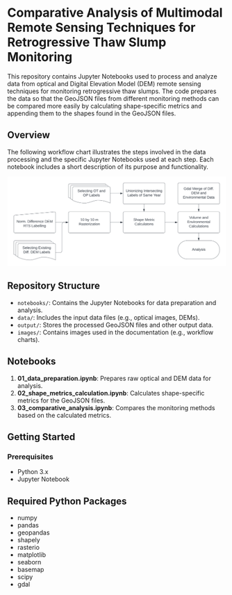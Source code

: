 # Comparative Analysis of Multimodal Remote Sensing Techniques for Retrogressive Thaw Slump Monitoring

This repository contains Jupyter Notebooks used to process and analyze data from optical and Digital Elevation Model (DEM) remote sensing techniques for monitoring retrogressive thaw slumps. The code prepares the data so that the GeoJSON files from different monitoring methods can be compared more easily by calculating shape-specific metrics and appending them to the shapes found in the GeoJSON files.

## Overview

The following workflow chart illustrates the steps involved in the data processing and the specific Jupyter Notebooks used at each step. Each notebook includes a short description of its purpose and functionality.

![Retrogressive Thaw Slump Workflow](Workflow_Chart.png)

## Repository Structure

- `notebooks/`: Contains the Jupyter Notebooks for data preparation and analysis.
- `data/`: Includes the input data files (e.g., optical images, DEMs).
- `output/`: Stores the processed GeoJSON files and other output data.
- `images/`: Contains images used in the documentation (e.g., workflow charts).

## Notebooks

1. **01_data_preparation.ipynb**: Prepares raw optical and DEM data for analysis.
2. **02_shape_metrics_calculation.ipynb**: Calculates shape-specific metrics for the GeoJSON files.
3. **03_comparative_analysis.ipynb**: Compares the monitoring methods based on the calculated metrics.

## Getting Started

### Prerequisites

- Python 3.x
- Jupyter Notebook

## Required Python Packages

- numpy
- pandas
- geopandas
- shapely
- rasterio
- matplotlib
- seaborn
- basemap
- scipy
- gdal


